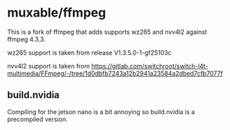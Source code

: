 # muxable/ffmpeg

This is a fork of ffmpeg that adds supports wz265 and nvv4l2 against ffmpeg 4.3.3.

wz265 support is taken from release V1.3.5.0-1-gf25103c

nvv4l2 support is taken from https://gitlab.com/switchroot/switch-l4t-multimedia/FFmpeg/-/tree/1d0dbfb7243a12b2941a23584a2dbed7cfb7077f

## build.nvidia

Compiling for the jetson nano is a bit annoying so build.nvidia is a precompiled version.
